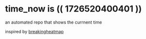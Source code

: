 # time_now is (( 1726520400401 ))

an automated repo that shows the currnent time

inspired by [breakingheatmap](https://github.com/breakingheatmap/breakingheatmap)